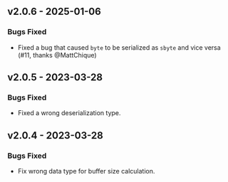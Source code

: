 ## v2.0.6 - 2025-01-06

### Bugs Fixed
- Fixed a bug that caused `byte` to be serialized as `sbyte` and vice versa (#11, thanks @MattChique)

## v2.0.5 - 2023-03-28

### Bugs Fixed
- Fixed a wrong deserialization type.

## v2.0.4 - 2023-03-28

### Bugs Fixed
- Fix wrong data type for buffer size calculation.